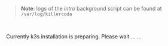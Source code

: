 
> <strong>Note</strong>: logs of the *intro* background script can be found at `/var/log/killercoda`

<br>

Currently k3s installation is preparing. Please wait ... ...